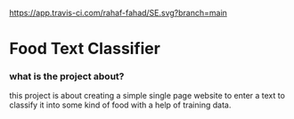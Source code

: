 https://app.travis-ci.com/rahaf-fahad/SE.svg?branch=main
# Food Text Classifier
### what is the project about?
this project is about creating a simple single page website to enter a text to classify it into some kind of food with a help of training data.
### 

